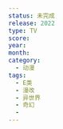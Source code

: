 ```yaml
---
status: 未完成
release: 2022
type: TV
score:
year:
month:
category:
  - 动漫
tags:
  - E类
  - 漫改
  - 异世界
  - 奇幻
  - 
---
```

